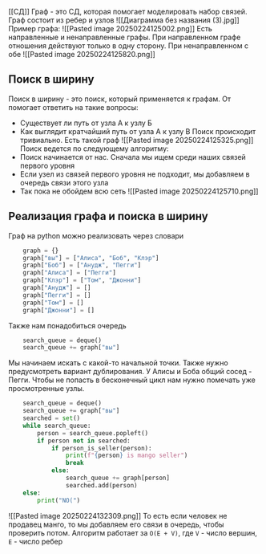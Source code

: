 [[СД]]
Граф - это СД, которая помогает моделировать набор связей. Граф состоит из ребер и узлов
![[Диаграмма без названия (3).jpg]]
Пример графа:
![[Pasted image 20250224125002.png]]
Есть направленные и ненаправленные графы. При направленном графе отношения действуют только в одну сторону. При ненаправленном с обе
![[Pasted image 20250224125820.png]]

## Поиск в ширину
Поиск в ширину - это поиск, который применяется к графам. От помогает ответить на такие вопросы:
- Существует ли путь от узла A к узлу Б
- Как выглядит кратчайший путь от узла A к узлу B
Поиск происходит тривиально. Есть такой граф
![[Pasted image 20250224125325.png]]
Поиск ведется по следующему алгоритму:
- Поиск начинается от нас. Сначала мы ищем среди наших связей первого уровня 
- Если узел из связей первого уровня не подходит, мы добавляем в очередь связи этого узла
- Так пока не обойдем всю сеть
![[Pasted image 20250224125710.png]]
## Реализация графа и поиска в ширину
Граф на python можно реализовать через словари
```python
    graph = {}
    graph["вы"] = ["Алиса", "Боб", "Клэр"]
    graph["Боб"] = ["Анудж", "Пегги"]
    graph["Алиса"] = ["Пегги"]
    graph["Клэр"] = ["Том", "Джонни"]
    graph["Анудж"] = []
    graph["Пегги"] = []
    graph["Том"] = []
    graph["Джонни"] = []
```
Также нам понадобиться очередь
```python
    search_queue = deque()
    search_queue += graph["вы"]
```
Мы начинаем искать с какой-то начальной точки.
Также нужно предусмотреть вариант дублирования. У Алисы и Боба общий сосед - Пегги. Чтобы не попасть в бесконечный цикл нам нужно помечать уже просмотренные узлы.
```python
    search_queue = deque()
    search_queue += graph["вы"]
    searched = set()
    while search_queue:
        person = search_queue.popleft()
        if person not in searched:
            if person_is_seller(person):
                print(f"{person} is mango seller")
                break
            else:
                search_queue += graph[person]
                searched.add(person)
    else:
        print("NO(")
```
![[Pasted image 20250224132309.png]]
То есть если человек не продавец манго, то мы добавляем его связи в очередь, чтобы проверить потом.
Алгоритм работает за `O(E + V)`, где `V` - число вершин, `E` - число ребер